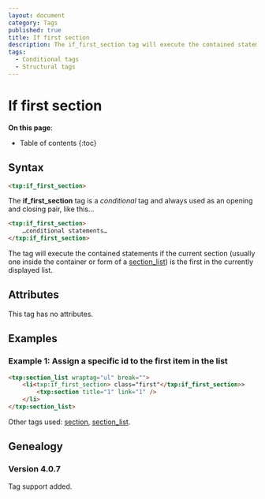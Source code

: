 ```yaml
---
layout: document
category: Tags
published: true
title: If first section
description: The if_first_section tag will execute the contained statements if the current section is the first in the list.
tags:
  - Conditional tags
  - Structural tags
---
```


# If first section

**On this page**:

* Table of contents
{:toc}

## Syntax

~~~ html
<txp:if_first_section>
~~~

The **if_first_section** tag is a *conditional* tag and always used as an opening and closing pair, like this…

~~~ html
<txp:if_first_section>
    …conditional statements…
</txp:if_first_section>
~~~

The tag will execute the contained statements if the current section (usually one inside the container or form of a [section_list](/tags/section_list)) is the first in the currently displayed list.

## Attributes

This tag has no attributes.

## Examples

### Example 1: Assign a specific id to the first item in the list

~~~ html
<txp:section_list wraptag="ul" break="">
    <li<txp:if_first_section> class="first"</txp:if_first_section>>
        <txp:section title="1" link="1" />
    </li>
</txp:section_list>
~~~

Other tags used: [section](/tags/section), [section_list](/tags/section_list).

## Genealogy

### Version 4.0.7

Tag support added.
